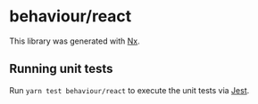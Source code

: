 # behaviour/react

This library was generated with [Nx](https://nx.dev).

## Running unit tests

Run `yarn test behaviour/react` to execute the unit tests via [Jest](https://jestjs.io).
